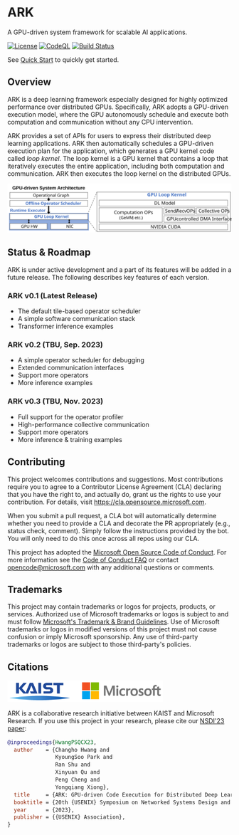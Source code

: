 # ARK

A GPU-driven system framework for scalable AI applications.

[![License](https://img.shields.io/github/license/microsoft/ark.svg)](LICENSE)
[![CodeQL](https://github.com/microsoft/ark/actions/workflows/codeql.yml/badge.svg)](https://github.com/microsoft/ark/actions/workflows/codeql.yml)
[![Build Status](https://dev.azure.com/binyli/HPC/_apis/build/status%2Fark-test?branchName=main)](https://dev.azure.com/binyli/HPC/_build/latest?definitionId=6&branchName=main)

See [Quick Start](docs/quickstart.md) to quickly get started.

## Overview

ARK is a deep learning framework especially designed for highly optimized performance over distributed GPUs. Specifically, ARK adopts a GPU-driven execution model, where the GPU autonomously schedule and execute both computation and communication without any CPU intervention.

ARK provides a set of APIs for users to express their distributed deep learning applications. ARK then automatically schedules a GPU-driven execution plan for the application, which generates a GPU kernel code called *loop kernel*. The loop kernel is a GPU kernel that contains a loop that iteratively executes the entire application, including both computation and communication. ARK then executes the loop kernel on the distributed GPUs.

![GPU-driven System Architecture](./docs/imgs/GPU-driven_System_Architecture.svg)

## Status & Roadmap

ARK is under active development and a part of its features will be added in a future release. The following describes key features of each version.

### ARK v0.1 (Latest Release)

* The default tile-based operator scheduler
* A simple software communication stack
* Transformer inference examples

### ARK v0.2 (TBU, Sep. 2023)

* A simple operator scheduler for debugging
* Extended communication interfaces
* Support more operators
* More inference examples

### ARK v0.3 (TBU, Nov. 2023)

* Full support for the operator profiler
* High-performance collective communication
* Support more operators
* More inference & training examples

## Contributing

This project welcomes contributions and suggestions.  Most contributions require you to agree to a
Contributor License Agreement (CLA) declaring that you have the right to, and actually do, grant us
the rights to use your contribution. For details, visit https://cla.opensource.microsoft.com.

When you submit a pull request, a CLA bot will automatically determine whether you need to provide
a CLA and decorate the PR appropriately (e.g., status check, comment). Simply follow the instructions
provided by the bot. You will only need to do this once across all repos using our CLA.

This project has adopted the [Microsoft Open Source Code of Conduct](https://opensource.microsoft.com/codeofconduct/).
For more information see the [Code of Conduct FAQ](https://opensource.microsoft.com/codeofconduct/faq/) or
contact [opencode@microsoft.com](mailto:opencode@microsoft.com) with any additional questions or comments.

## Trademarks

This project may contain trademarks or logos for projects, products, or services. Authorized use of Microsoft
trademarks or logos is subject to and must follow
[Microsoft's Trademark & Brand Guidelines](https://www.microsoft.com/en-us/legal/intellectualproperty/trademarks/usage/general).
Use of Microsoft trademarks or logos in modified versions of this project must not cause confusion or imply Microsoft sponsorship.
Any use of third-party trademarks or logos are subject to those third-party's policies.

## Citations

<img src="./docs/imgs/logos.svg" alt="KAIST and Microsoft Logos" style="width: 350px;"/>

ARK is a collaborative research initiative between KAIST and Microsoft Research.
If you use this project in your research, please cite our [NSDI'23 paper]:

```bibtex
@inproceedings{HwangPSQCX23,
  author    = {Changho Hwang and
               KyoungSoo Park and
               Ran Shu and
               Xinyuan Qu and
               Peng Cheng and
               Yongqiang Xiong},
  title     = {ARK: GPU-driven Code Execution for Distributed Deep Learning},
  booktitle = {20th {USENIX} Symposium on Networked Systems Design and Implementation ({NSDI} 23)},
  year      = {2023},
  publisher = {{USENIX} Association},
}
```

[NSDI'23 paper]: https://www.usenix.org/conference/nsdi23/presentation/hwang
